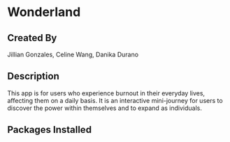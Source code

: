 # Wonderland

## Created By
Jillian Gonzales,
Celine Wang,
Danika Durano

## Description
This app is for users who experience burnout in their everyday lives, affecting them on a daily basis. 
It is an interactive mini-journey for users to discover the power within themselves and to expand as individuals.

## Packages Installed
